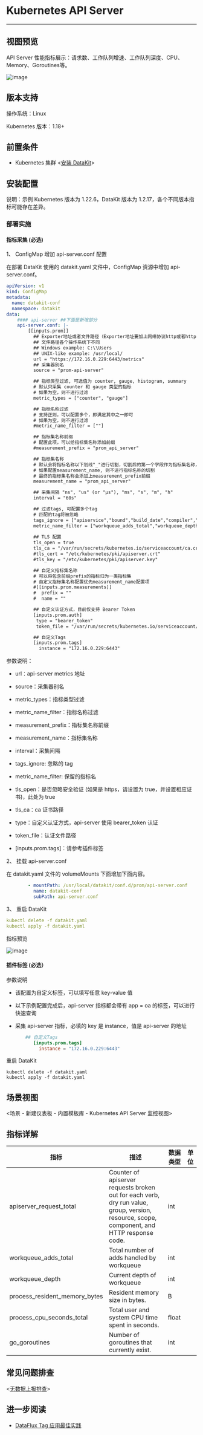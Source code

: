 # Kubernetes API Server

---

## 视图预览

API Server 性能指标展示：请求数、工作队列增速、工作队列深度、CPU、Memory、Goroutines等。

![image](../imgs/kubernetes-api-server-1.png)

## 版本支持

操作系统：Linux

Kubernetes 版本：1.18+

## 前置条件

- Kubernetes 集群 <[安装 DataKit](../../datakit/datakit-daemonset-deploy.md)>

## 安装配置

说明：示例 Kubernetes 版本为 1.22.6，DataKit 版本为 1.2.17，各个不同版本指标可能存在差异。

### 部署实施

#### 指标采集 (必选)

1、 ConfigMap 增加 api-server.conf 配置

在部署 DataKit 使用的 datakit.yaml 文件中，ConfigMap 资源中增加 api-server.conf。

```yaml
apiVersion: v1
kind: ConfigMap
metadata:
  name: datakit-conf
  namespace: datakit
data:    
    #### api-server ##下面是新增部分
    api-server.conf: |-    
        [[inputs.prom]]
          ## Exporter地址或者文件路径（Exporter地址要加上网络协议http或者https）
          ## 文件路径各个操作系统下不同
          ## Windows example: C:\\Users
          ## UNIX-like example: /usr/local/
          url = "https://172.16.0.229:6443/metrics"
          ## 采集器别名
          source = "prom-api-server"

          ## 指标类型过滤, 可选值为 counter, gauge, histogram, summary
          # 默认只采集 counter 和 gauge 类型的指标
          # 如果为空，则不进行过滤
          metric_types = ["counter", "gauge"]

          ## 指标名称过滤
          # 支持正则，可以配置多个，即满足其中之一即可
          # 如果为空，则不进行过滤
          #metric_name_filter = [""]

          ## 指标集名称前缀
          # 配置此项，可以给指标集名称添加前缀
          #measurement_prefix = "prom_api_server"

          ## 指标集名称
          # 默认会将指标名称以下划线"_"进行切割，切割后的第一个字段作为指标集名称，剩下字段作为当前指标名称
          # 如果配置measurement_name, 则不进行指标名称的切割
          # 最终的指标集名称会添加上measurement_prefix前缀
          measurement_name = "prom_api_server"

          ## 采集间隔 "ns", "us" (or "µs"), "ms", "s", "m", "h"
          interval = "60s"

          ## 过滤tags, 可配置多个tag
          # 匹配的tag将被忽略
          tags_ignore = ["apiservice","bound","build_date","compiler","component","crd","dry_run","endpoint","error_type","flow_schema","git_commit","git_tree_state","git_version","go_version","group","grpc_code","grpc_method","grpc_service","grpc_type","kind","major","method","minor","operation","platform","priority_level","reason","rejection_code","removed_release","request_kind","resource","result","scope","source","status","subresource","type","usage","username","verb","version"]
          metric_name_filter = ["workqueue_adds_total","workqueue_depth","apiserver_request_total","process_resident_memory_bytes","process_cpu_seconds_total","go_goroutines"]
          
          ## TLS 配置
          tls_open = true
          tls_ca = "/var/run/secrets/kubernetes.io/serviceaccount/ca.crt"
          #tls_cert = "/etc/kubernetes/pki/apiserver.crt"
          #tls_key = "/etc/kubernetes/pki/apiserver.key"

          ## 自定义指标集名称
          # 可以将包含前缀prefix的指标归为一类指标集
          # 自定义指标集名称配置优先measurement_name配置项
          #[[inputs.prom.measurements]]
          #  prefix = ""
          #  name = ""

          ## 自定义认证方式，目前仅支持 Bearer Token
          [inputs.prom.auth]
           type = "bearer_token"
           token_file = "/var/run/secrets/kubernetes.io/serviceaccount/token"

          ## 自定义Tags
          [inputs.prom.tags]
            instance = "172.16.0.229:6443"    
```

参数说明：

- url：api-server metrics 地址

- source：采集器别名
- metric_types：指标类型过滤
- metric_name_filter：指标名称过滤
- measurement_prefix：指标集名称前缀
- measurement_name：指标集名称
- interval：采集间隔
- tags_ignore:  忽略的 tag
- metric_name_filter:  保留的指标名
- tls_open：是否忽略安全验证 (如果是 https，请设置为 true，并设置相应证书)，此处为 true
- tls_ca：ca 证书路径
- type：自定义认证方式，api-server 使用 bearer_token 认证
-  token_file：认证文件路径
- [inputs.prom.tags]：请参考插件标签

2、 挂载 api-server.conf

在 datakit.yaml 文件的 volumeMounts 下面增加下面内容。

```yaml
        - mountPath: /usr/local/datakit/conf.d/prom/api-server.conf
          name: datakit-conf
          subPath: api-server.conf 
```

3、 重启 DataKit 

```yaml
kubectl delete -f datakit.yaml
kubectl apply -f datakit.yaml
```


指标预览

![image](../imgs/kubernetes-api-server-2.png)

#### 插件标签 (必选）

参数说明

- 该配置为自定义标签，可以填写任意 key-value 值

- 以下示例配置完成后，api-server 指标都会带有 app = oa 的标签，可以进行快速查询
- 采集 api-server 指标，必填的 key 是 instance，值是 api-server 的地址

```toml
       ## 自定义Tags
          [inputs.prom.tags]
            instance = "172.16.0.229:6443"  
```

重启 DataKit

```shell
kubectl delete -f datakit.yaml
kubectl apply -f datakit.yaml
```

## 场景视图

<场景 - 新建仪表板 - 内置模板库 -  Kubernetes API Server 监控视图>

## 指标详解

| 指标 | 描述 | 数据类型 | 单位 |
| --- | --- | --- | --- |
| apiserver_request_total | Counter of apiserver requests broken out for each verb, dry run value, group, version, resource, scope, component, and HTTP response code. | int | <br /> |
| workqueue_adds_total | Total number of adds handled by workqueue | int | <br /> |
| workqueue_depth | Current depth of workqueue | int | <br /> |
| process_resident_memory_bytes | Resident memory size in bytes. | B | <br /> |
| process_cpu_seconds_total | Total user and system CPU time spent in seconds. | float | <br /> |
| go_goroutines | Number of goroutines that currently exist. | int | <br /> |

## 常见问题排查

<[无数据上报排查](../../datakit/why-no-data.md)>

## 进一步阅读

- [DataFlux Tag 应用最佳实践](../../best-practices/insight/tag.md)
